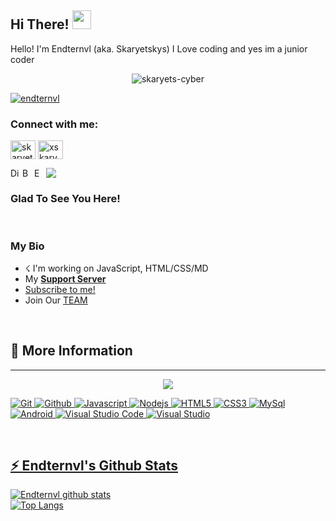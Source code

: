 ## Hi There! <img src="https://raw.githubusercontent.com/MartinHeinz/MartinHeinz/master/wave.gif" width="30px">
Hello! I'm Endternvl (aka. Skaryetskys) I Love coding and yes im a junior coder

<p align="center"> <img src="https://komarev.com/ghpvc/?username=Endternvl-ops-cyber" alt="skaryets-cyber" /> </p>

<p align="left"> <a href="https://github.com/ryo-ma/github-profile-trophy"><img src="https://github-profile-trophy.vercel.app/?username=endternvl" alt="endternvl" /></a> </p>

<h3 align="left">Connect with me:</h3>
<p align="left">
<a href="https://dev.to/skaryet" target="blank"><img align="center" src="https://cdn.jsdelivr.net/npm/simple-icons@3.0.1/icons/dev-dot-to.svg" alt="skaryet" height="30" width="40" /></a>
<a href="https://www.youtube.com/c/xskaryet" target="blank"><img align="center" src="https://raw.githubusercontent.com/rahuldkjain/github-profile-readme-generator/master/src/images/icons/Social/youtube.svg" alt="xskaryet" height="30" width="40" /></a>
</p>

<img src="https://cdn.discordapp.com/attachments/811143476522909718/820279617717272596/standard_2.gif" align="middle"/>

<a href="https://dsc.gg/syt">
  <img align="left" alt="Discord Server" width="16px" src="https://cdn.jsdelivr.net/npm/simple-icons@v3/icons/discord.svg" />
</a>
 <a href="https://github.com/Endternvl">
  <img align="left" alt="Bdrxzar Github's" width="16px" src="https://cdn.jsdelivr.net/npm/simple-icons@v3/icons/github.svg" />
</a>
 <a href="https://instagram.com/myskaryt">
  <img align="left" alt="Endternvl Github's" width="16px" src="https://cdn.jsdelivr.net/npm/simple-icons@v3/icons/instagram.svg" />
</a>

<br />

### Glad To See You Here! &nbsp;

<br />

### My Bio
- ☇ I'm working on JavaScript, HTML/CSS/MD
- My **[Support Server](https://discord.gg/Ty2pAmutR7)**
- [Subscribe to me!](https://www.youtube.com/channel/UCC0EJHTO0itUgUFMT13rBbg?sub_confirmation=1)
- Join Our [TEAM](https://discord.gg/9R7hZtbnyw)
<br />

<h2>🚀 More Information</h2>

<hr/>
<p align="center">
    <a href="https://github.com/Endternvl/">
        <img src="https://github-readme-streak-stats.herokuapp.com?user=Endternvl&hide_border=true&background=0D1117&currStreakLabel=FFFFFF&sideLabels=FFFFFF&currStreakNum=FFFFFF&dates=FFFFFF&sideNums=FFFFFF&fire=f04848&ring=f04848&stroke=FFFFFFFF)](https://git.io/streak-stats" />
<br>

<p>
  <img alt="Git" src="https://img.shields.io/badge/-Git-ff8438?style=flat-square&logo=git&logoColor=white" />
  <img alt="Github" src="https://img.shields.io/badge/-Github-2e2e2e?style=flat-square&logo=github&logoColor=white" />
  <img alt="Javascript" src="https://img.shields.io/badge/-JavaScript-323330?style=flat-square&logo=javascript&logoColor=white" />
  <img alt="Nodejs" src="https://img.shields.io/badge/-Nodejs-68a063?style=flat-square&logo=Node.js&logoColor=white" />
  <img alt="HTML5" src="https://img.shields.io/badge/-HTML5-E34F26?style=flat-square&logo=html5&logoColor=white" />
  <img alt="CSS3" src="https://img.shields.io/badge/-CSS3-1572B6?style=flat-square&logo=css3&logoColor=white" />
  <img alt="MySql" src="https://img.shields.io/badge/-MySQL-00756f?style=flat-square&logo=mysql&logoColor=white" />
  <img alt="Android" src="https://img.shields.io/badge/-Android-3ddc84?style=flat-square&logo=android&logoColor=white" />
  <img alt="Visual Studio Code" src="https://img.shields.io/badge/-VisualStudioCode-0078d7?style=flat-square&logo=visual-studio-code&logoColor=white" />
  <img alt="Visual Studio" src="https://img.shields.io/badge/-VisualStudio-5d2b90?style=flat-square&logo=visual-studio&logoColor=white" />
</p>
<br>
<h2>⚡ Endternvl's Github Stats</h2>

![Endternvl github stats](https://github-readme-stats.vercel.app/api?username=Endternvl&show_icons=true&theme=tokyonight)
<br />
[![Top Langs](https://github-readme-stats.vercel.app/api/top-langs/?username=Endternvl&show_icons=true&theme=tokyonight)](https://github.com/Endternvl)

